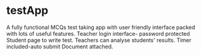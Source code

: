 # testApp
A fully functional MCQs test taking app with user friendly interface packed with lots of useful features.
Teacher login interface- password protected
Student page to write test.
Teachers can analyse students' results.
Timer included-auto submit
Document attached.
